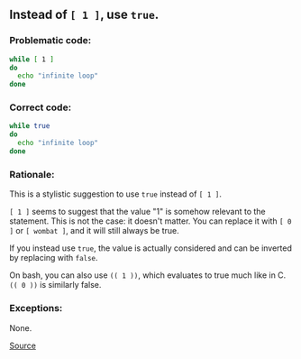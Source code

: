 ## Instead of `[ 1 ]`, use `true`.

### Problematic code:

```sh
while [ 1 ]
do
  echo "infinite loop"
done
```

### Correct code:

```sh
while true
do
  echo "infinite loop"
done
```

### Rationale:

This is a stylistic suggestion to use `true` instead of `[ 1 ]`.

`[ 1 ]` seems to suggest that the value "1" is somehow relevant to the statement. This is not the case: it doesn't matter. You can replace it with `[ 0 ]` or `[ wombat ]`, and it will still always be true.

If you instead use `true`, the value is actually considered and can be inverted by replacing with `false`.

On bash, you can also use `(( 1 ))`, which evaluates to true much like in C. `(( 0 ))` is similarly false.

### Exceptions:

None.

[Source](https://github.com/koalaman/shellcheck/wiki/SC2161)

